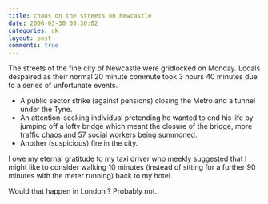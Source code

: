 ```yaml
---
title: chaos on the streets on Newcastle
date: 2006-03-30 08:30:02
categories: uk
layout: post
comments: true
---
```

The streets of the fine city of Newcastle were gridlocked on Monday.
Locals despaired as their normal 20 minute commute took 3 hours 40
minutes due to a series of unfortunate events.

-   A public sector strike (against pensions) closing the Metro and a
    tunnel under the Tyne.
-   An attention-seeking individual pretending he wanted to end his life
    by jumping off a lofty bridge which meant the closure of the bridge,
    more traffic chaos and 57 social workers being summoned.
-   Another (suspicious) fire in the city.

I owe my eternal gratitude to my taxi driver who meekly suggested that I
might like to consider walking 10 minutes (instead of sitting for a
further 90 minutes with the meter running) back to my hotel.

Would that happen in London ? Probably not.
